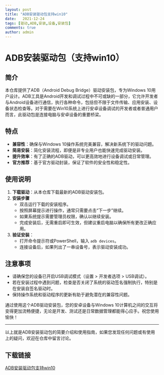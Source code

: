 ```yaml
---
layout: post
title: "ADB安装驱动包支持win10"
date:   2021-12-24
tags: [驱动,ADB,安装,设备,安装包]
comments: true
author: admin
---
```

# ADB安装驱动包（支持win10）

## 简介

本仓库提供了ADB（Android Debug Bridge）驱动安装包，专为Windows 10用户设计。ADB工具是Android开发和调试过程中不可或缺的一部分，它允许开发者与Android设备进行通信，执行各种命令，包括但不限于文件传输、应用安装、设备状态检查等。对于需要在Win10系统上进行安卓设备调试的开发者或者普通用户而言，此驱动包是连接电脑与安卓设备的重要桥梁。

## 特点

- **兼容性**：确保与Windows 10操作系统完美兼容，解决新系统下的驱动问题。
- **简易安装**：简化安装流程，即便是非专业用户也能快速完成驱动安装。
- **提升效率**：有了正确的ADB驱动，可以更高效地进行设备调试或日常管理。
- **官方推荐**：基于官方驱动封装，保证了软件的安全性和稳定性。

## 使用说明

1. **下载驱动**：从本仓库下载最新的ADB驱动安装包。
2. **安装步骤**
   - 双击运行下载的安装程序。
   - 按照屏幕提示进行操作，通常只需要点击“下一步”继续。
   - 如果系统提示需要管理员权限，确认以继续安装。
   - 完成安装后，无需重启即可生效，但建议重启电脑以确保所有更改正确应用。
3. **验证安装**：
   - 打开命令提示符或PowerShell，输入 `adb devices`。
   - 连接设备后，如果列出了一串设备号，表示驱动安装成功。

## 注意事项

- 请确保您的设备已开启USB调试模式（设置 > 开发者选项 > USB调试）。
- 若在安装过程中遇到问题，检查是否关闭了系统的驱动签名强制执行，特别是在安装自签名驱动时。
- 保持操作系统和驱动程序的更新有助于避免潜在的兼容性问题。

通过使用这个ADB驱动安装包，您的安卓设备与Windows 10计算机之间的交互将变得更加流畅便捷，无论是开发、测试还是日常数据管理都能得心应手。祝您使用愉快！

---

以上就是ADB安装驱动包的简要介绍和使用指南，如果您发现任何问题或有使用上的疑问，欢迎在仓库中留言讨论。

## 下载链接

[ADB安装驱动包支持win10](https://pan.quark.cn/s/ab25621af0dd)